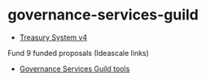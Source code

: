 # governance-services-guild

- [Treasury System v4](https://treasuryguild.github.io/treasury-system-v4/)

Fund 9 funded proposals (Ideascale links)

- [Governance Services Guild tools](https://cardano.ideascale.com/c/idea/420109)
